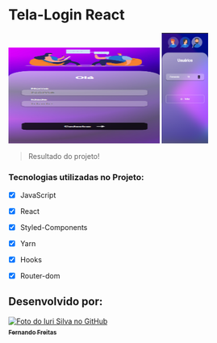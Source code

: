 # Tela-Login React
 

<img src="./img/tela1.png" width="300px" height="190px" alt="imagem site"> <img src="./img/tela2.png"  width="92px" alt= "imagem responsiva">

> Resultado do projeto!
###  Tecnologias utilizadas no Projeto:

- [x] JavaScript              
- [x] React                    
- [x] Styled-Components       
- [x] Yarn
- [x] Hooks 
- [x] Router-dom





##  Desenvolvido por:



<tabela>
  <tr>
    <td align="center">
      <a href="#">
        <img src="https://avatars.githubusercontent.com/u/101847876?s=400&u=dcfec5a2fe201fc639faa0390595dd4ef6cf634b&v=4" width="150px;" alt="Foto do Iuri Silva no GitHub"/><br>
        <sub>
          <b>Fernando Freitas</b>
        </sub>
      </a>
    </td>
   </tr>
</table>
